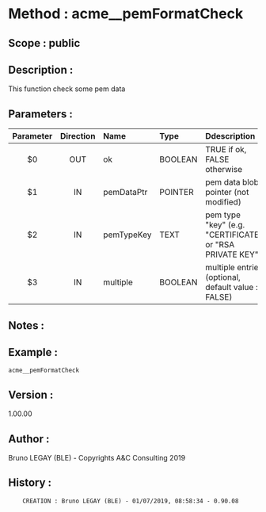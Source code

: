 ﻿# **Method :** acme__pemFormatCheck## **Scope :** public## **Description :** This function check some pem data## **Parameters :** | Parameter | Direction | Name | Type | Ddescription | |:----:|:----:|:----|:----|:----| | $0 | OUT | ok | BOOLEAN | TRUE if ok, FALSE otherwise | | $1 | IN | pemDataPtr | POINTER | pem data blob pointer (not modified) | | $2 | IN | pemTypeKey | TEXT | pem type "key" (e.g. "CERTIFICATE" or "RSA PRIVATE KEY") | | $3 | IN | multiple | BOOLEAN | multiple entries (optional, default value : FALSE) | ## **Notes :** ## **Example :** ```acme__pemFormatCheck```## **Version :** 1.00.00## **Author :** Bruno LEGAY (BLE) - Copyrights A&C Consulting 2019## **History :**          CREATION : Bruno LEGAY (BLE) - 01/07/2019, 08:58:34 - 0.90.08